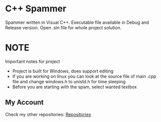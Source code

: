 # C++ Spammer
Spammer written in Visual C++. Executable file available in Debug and Release version. Open .sln file for whole project solution.
# NOTE
Important notes for project
* Project is built for Windows, does support editing
* If you are working on linux you can look at the source file of main .cpp file and change windows.h to unistd.h for time sleeping
* Before you are starting with the spam, select wanted textbox
## My Account
Check my other repositories: [Repositories](https://github.com/crypto-plus-plus?tab=repositories)
